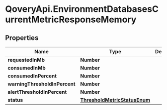 # QoveryApi.EnvironmentDatabasesCurrentMetricResponseMemory

## Properties

Name | Type | Description | Notes
------------ | ------------- | ------------- | -------------
**requestedInMb** | **Number** |  | [optional] 
**consumedInMb** | **Number** |  | [optional] 
**consumedInPercent** | **Number** |  | [optional] 
**warningThresholdInPercent** | **Number** |  | [optional] 
**alertThresholdInPercent** | **Number** |  | [optional] 
**status** | [**ThresholdMetricStatusEnum**](ThresholdMetricStatusEnum.md) |  | [optional] 


